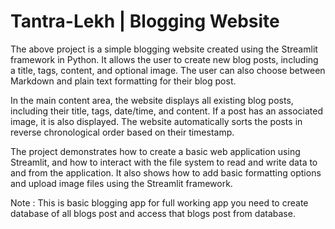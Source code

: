 # Tantra-Lekh | Blogging Website

The above project is a simple blogging website created using the Streamlit framework in Python. It allows the user to create new blog posts, including a title, tags, content, and optional image. The user can also choose between Markdown and plain text formatting for their blog post.

In the main content area, the website displays all existing blog posts, including their title, tags, date/time, and content. If a post has an associated image, it is also displayed. The website automatically sorts the posts in reverse chronological order based on their timestamp.

The project demonstrates how to create a basic web application using Streamlit, and how to interact with the file system to read and write data to and from the application. It also shows how to add basic formatting options and upload image files using the Streamlit framework.

Note : This is basic blogging app for full working app you need to create database of all blogs post and access that blogs post from database. 
